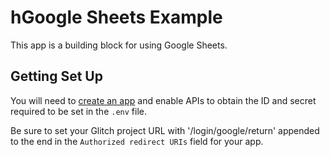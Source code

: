 hGoogle Sheets Example
========================

This app is a building block for using Google Sheets.

## Getting Set Up
You will need to [create an app](https://console.developers.google.com/apis/dashboard) and enable APIs to obtain the ID and secret required to be set in the `.env` file.

Be sure to set your Glitch project URL with '/login/google/return' appended to the end in the `Authorized redirect URIs` field for your app.